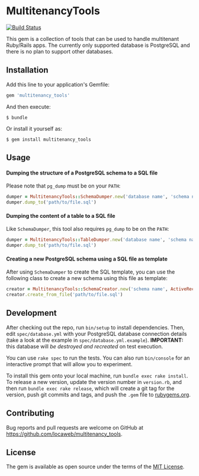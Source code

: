 # MultitenancyTools

[![Build Status][travis-badge]][travis-build]

This gem is a collection of tools that can be used to handle multitenant
Ruby/Rails apps. The currently only supported database is PostgreSQL and there
is no plan to support other databases.

## Installation

Add this line to your application's Gemfile:

```ruby
gem 'multitenancy_tools'
```

And then execute:

    $ bundle

Or install it yourself as:

    $ gem install multitenancy_tools

## Usage

#### Dumping the structure of a PostgreSQL schema to a SQL file

Please note that `pg_dump` must be on your `PATH`:

```ruby
dumper = MultitenancyTools::SchemaDumper.new('database name', 'schema name')
dumper.dump_to('path/to/file.sql')
```

#### Dumping the content of a table to a SQL file

Like `SchemaDumper`, this tool also requires `pg_dump` to be on the `PATH`:

```ruby
dumper = MultitenancyTools::TableDumper.new('database name', 'schema name', 'table name')
dumper.dump_to('path/to/file.sql')
```

#### Creating a new PostgreSQL schema using a SQL file as template

After using `SchemaDumper` to create the SQL template, you can use the following
class to create a new schema using this file as template:

```ruby
creator = MultitenancyTools::SchemaCreator.new('schema name', ActiveRecord::Base.connection)
creator.create_from_file('path/to/file.sql')
```

## Development

After checking out the repo, run `bin/setup` to install dependencies. Then,
edit `spec/database.yml` with your PostgreSQL database connection details (take
a look at the example in `spec/database.yml.example`). **IMPORTANT:** this
database will *be destroyed and recreated* on test execution.

You can use `rake spec` to run the tests. You can also run `bin/console` for an
interactive prompt that will allow you to experiment.

To install this gem onto your local machine, run `bundle exec rake install`.
To release a new version, update the version number in `version.rb`, and then
run `bundle exec rake release`, which will create a git tag for the version,
push git commits and tags, and push the `.gem` file to
[rubygems.org](https://rubygems.org).

## Contributing

Bug reports and pull requests are welcome on GitHub at
https://github.com/locaweb/multitenancy_tools.

## License

The gem is available as open source under the terms of the
[MIT License](http://opensource.org/licenses/MIT).

[travis-badge]: https://travis-ci.org/locaweb/multitenancy_tools.svg?branch=master
[travis-build]: https://travis-ci.org/locaweb/multitenancy_tools
